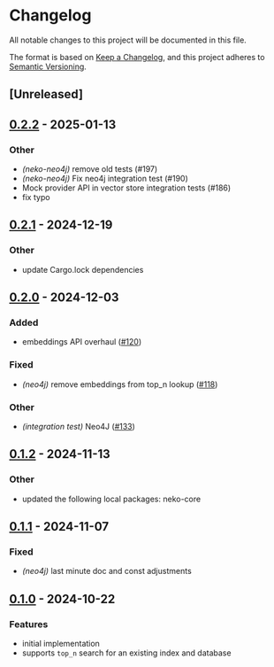 # Changelog

All notable changes to this project will be documented in this file.

The format is based on [Keep a Changelog](https://keepachangelog.com/en/1.0.0/),
and this project adheres to [Semantic Versioning](https://semver.org/spec/v2.0.0.html).

## [Unreleased]

## [0.2.2](https://github.com/0xPlaygrounds/neko/compare/neko-neo4j-v0.2.1...neko-neo4j-v0.2.2) - 2025-01-13

### Other

- *(neko-neo4j)* remove old tests (#197)
- *(neko-neo4j)* Fix neo4j integration test (#190)
- Mock provider API in vector store integration tests (#186)
- fix typo

## [0.2.1](https://github.com/0xPlaygrounds/neko/compare/neko-neo4j-v0.2.0...neko-neo4j-v0.2.1) - 2024-12-19

### Other

- update Cargo.lock dependencies

## [0.2.0](https://github.com/0xPlaygrounds/neko/compare/neko-neo4j-v0.1.2...neko-neo4j-v0.2.0) - 2024-12-03

### Added

- embeddings API overhaul ([#120](https://github.com/0xPlaygrounds/neko/pull/120))

### Fixed

- *(neo4j)* remove embeddings from top_n lookup ([#118](https://github.com/0xPlaygrounds/neko/pull/118))

### Other

- *(integration test)* Neo4J ([#133](https://github.com/0xPlaygrounds/neko/pull/133))

## [0.1.2](https://github.com/0xPlaygrounds/neko/compare/neko-neo4j-v0.1.1...neko-neo4j-v0.1.2) - 2024-11-13

### Other

- updated the following local packages: neko-core

## [0.1.1](https://github.com/0xPlaygrounds/neko/compare/neko-neo4j-v0.1.0...neko-neo4j-v0.1.1) - 2024-11-07

### Fixed

- *(neo4j)* last minute doc and const adjustments

## [0.1.0](https://github.com/0xPlaygrounds/neko/compare/neko-mongodb-v0.0.7...neko-mongodb-v0.1.0) - 2024-10-22

### Features

- initial implementation
- supports `top_n` search for an existing index and database
